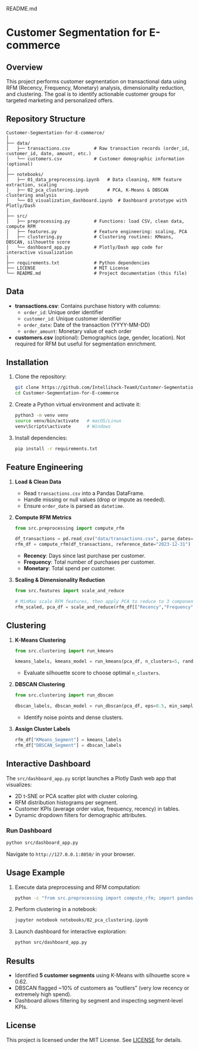 README.md

# Customer Segmentation for E-commerce

## Overview
This project performs customer segmentation on transactional data using RFM (Recency, Frequency, Monetary) analysis, dimensionality reduction, and clustering. The goal is to identify actionable customer groups for targeted marketing and personalized offers.

## Repository Structure
```
Customer-Segmentation-for-E-commerce/
│
├── data/
│   ├── transactions.csv         # Raw transaction records (order_id, customer_id, date, amount, etc.)
│   └── customers.csv            # Customer demographic information (optional)
│
├── notebooks/
│   ├── 01_data_preprocessing.ipynb   # Data cleaning, RFM feature extraction, scaling
│   ├── 02_pca_clustering.ipynb       # PCA, K-Means & DBSCAN clustering analysis
│   └── 03_visualization_dashboard.ipynb  # Dashboard prototype with Plotly/Dash
│
├── src/
│   ├── preprocessing.py         # Functions: load CSV, clean data, compute RFM
│   ├── features.py              # Feature engineering: scaling, PCA
│   ├── clustering.py            # Clustering routines: KMeans, DBSCAN, silhouette score
│   └── dashboard_app.py         # Plotly/Dash app code for interactive visualization
│
├── requirements.txt             # Python dependencies
├── LICENSE                      # MIT License
└── README.md                    # Project documentation (this file)
```

## Data
- **transactions.csv**: Contains purchase history with columns:
  - `order_id`: Unique order identifier
  - `customer_id`: Unique customer identifier
  - `order_date`: Date of the transaction (YYYY-MM-DD)
  - `order_amount`: Monetary value of each order
- **customers.csv** (optional): Demographics (age, gender, location). Not required for RFM but useful for segmentation enrichment.

## Installation
1. Clone the repository:
   ```bash
   git clone https://github.com/Intellihack-TeamX/Customer-Segmentation-for-E-commerce.git
   cd Customer-Segmentation-for-E-commerce
   ```
2. Create a Python virtual environment and activate it:
   ```bash
   python3 -m venv venv
   source venv/bin/activate   # macOS/Linux
   venv\Scripts\activate      # Windows
   ```
3. Install dependencies:
   ```bash
   pip install -r requirements.txt
   ```

## Feature Engineering
1. **Load & Clean Data**  
   - Read `transactions.csv` into a Pandas DataFrame.  
   - Handle missing or null values (drop or impute as needed).  
   - Ensure `order_date` is parsed as `datetime`.

2. **Compute RFM Metrics**  
   ```python
   from src.preprocessing import compute_rfm

   df_transactions = pd.read_csv("data/transactions.csv", parse_dates=["order_date"])
   rfm_df = compute_rfm(df_transactions, reference_date="2023-12-31")
   ```
   - **Recency**: Days since last purchase per customer.
   - **Frequency**: Total number of purchases per customer.
   - **Monetary**: Total spend per customer.

3. **Scaling & Dimensionality Reduction**  
   ```python
   from src.features import scale_and_reduce

   # MinMax scale RFM features, then apply PCA to reduce to 3 components
   rfm_scaled, pca_df = scale_and_reduce(rfm_df[["Recency","Frequency","Monetary"]], n_components=3)
   ```

## Clustering
1. **K-Means Clustering**  
   ```python
   from src.clustering import run_kmeans

   kmeans_labels, kmeans_model = run_kmeans(pca_df, n_clusters=5, random_state=42)
   ```
   - Evaluate silhouette score to choose optimal `n_clusters`.

2. **DBSCAN Clustering**  
   ```python
   from src.clustering import run_dbscan

   dbscan_labels, dbscan_model = run_dbscan(pca_df, eps=0.5, min_samples=10)
   ```
   - Identify noise points and dense clusters.

3. **Assign Cluster Labels**  
   ```python
   rfm_df["KMeans_Segment"] = kmeans_labels
   rfm_df["DBSCAN_Segment"] = dbscan_labels
   ```

## Interactive Dashboard
The `src/dashboard_app.py` script launches a Plotly Dash web app that visualizes:
- 2D t-SNE or PCA scatter plot with cluster coloring.
- RFM distribution histograms per segment.
- Customer KPIs (average order value, frequency, recency) in tables.
- Dynamic dropdown filters for demographic attributes.

### Run Dashboard
```bash
python src/dashboard_app.py
```
Navigate to `http://127.0.0.1:8050/` in your browser.

## Usage Example
1. Execute data preprocessing and RFM computation:
   ```bash
   python -c "from src.preprocessing import compute_rfm; import pandas as pd; df=pd.read_csv('data/transactions.csv', parse_dates=['order_date']); print(compute_rfm(df,'2023-12-31').head())"
   ```
2. Perform clustering in a notebook:
   ```bash
   jupyter notebook notebooks/02_pca_clustering.ipynb
   ```
3. Launch dashboard for interactive exploration:
   ```bash
   python src/dashboard_app.py
   ```

## Results
- Identified **5 customer segments** using K-Means with silhouette score ≈ 0.62.
- DBSCAN flagged ~10% of customers as “outliers” (very low recency or extremely high spend).
- Dashboard allows filtering by segment and inspecting segment‐level KPIs.

## License
This project is licensed under the MIT License. See [LICENSE](LICENSE) for details.



